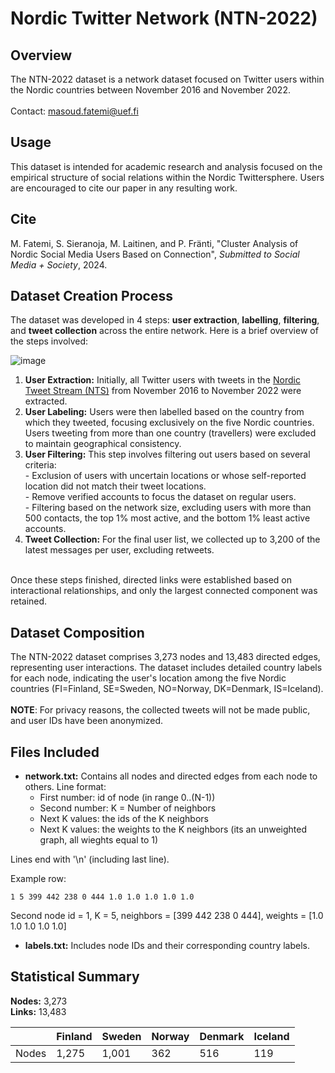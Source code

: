 # Nordic Twitter Network (NTN-2022)

## Overview
The NTN-2022 dataset is a network dataset focused on Twitter users within the Nordic countries between November 2016 and November 2022.
<br />
<br />
Contact: [masoud.fatemi@uef.fi](masoud.fatemi@uef.fi)

## Usage
This dataset is intended for academic research and analysis focused on the empirical structure of social relations within the Nordic Twittersphere. Users are encouraged to cite our paper in any resulting work.

## Cite
M. Fatemi, S. Sieranoja, M. Laitinen, and P. Fränti, "Cluster Analysis of Nordic Social Media Users Based on Connection", *Submitted to Social Media + Society*, 2024.

## Dataset Creation Process
The dataset was developed in 4 steps: **user extraction**, **labelling**, **filtering**, and **tweet collection** across the entire network. Here is a brief overview of the steps involved:

![image](https://github.com/Masoud-Fatemi/NTN_2022/assets/25830298/021b1a7c-a1c2-4edf-a1e8-19898e5582e0)
<br />
  1. **User Extraction:** Initially, all Twitter users with tweets in the [Nordic Tweet Stream (NTS)](https://erepo.uef.fi/handle/123456789/6697) from November 2016 to November 2022 were extracted.
  2. **User Labeling:** Users were then labelled based on the country from which they tweeted, focusing exclusively on the five Nordic countries. Users tweeting from more than one country (travellers) were excluded to maintain geographical consistency.
  3. **User Filtering:** This step involves filtering out users based on several criteria: <br />
    - Exclusion of users with uncertain locations or whose self-reported location did not match their tweet locations. <br />
    - Remove verified accounts to focus the dataset on regular users. <br />
    - Filtering based on the network size, excluding users with more than 500 contacts, the top 1% most active, and the bottom 1% least active accounts. <br />
  4. **Tweet Collection:** For the final user list, we collected up to 3,200 of the latest messages per user, excluding retweets.
<br />
Once these steps finished, directed links were established based on interactional relationships, and only the largest connected component was retained.

## Dataset Composition
The NTN-2022 dataset comprises 3,273 nodes and 13,483 directed edges, representing user interactions. The dataset includes detailed country labels for each node, indicating the user's location among the five Nordic countries (FI=Finland, SE=Sweden, NO=Norway, DK=Denmark, IS=Iceland).
<br />
<br />
**NOTE**: For privacy reasons, the collected tweets will not be made public, and user IDs have been anonymized.

## Files Included
- **network.txt:** Contains all nodes and directed edges from each node to others. Line format:  
  - First number: id of node (in range 0..(N-1))
  - Second number: K = Number of neighbors
  - Next K values: the ids of the K neighbors
  - Next K values: the weights  to the K neighbors (its an unweighted graph, all wieghts equal to 1)
 
Lines end with '\n' (including last line).

Example row: 
```
1 5 399 442 238 0 444 1.0 1.0 1.0 1.0 1.0 
```
Second node id = 1, K = 5, neighbors = [399 442 238 0 444], weights = [1.0 1.0 1.0 1.0 1.0]  


- **labels.txt:** Includes node IDs and their corresponding country labels.

## Statistical Summary
**Nodes:** 3,273 <br />
**Links:** 13,483 <br />


|         | Finland| Sweden | Norway | Denmark | Iceland |
| ------- | ------ | ------ | ------ | ------- | ------- |
|  Nodes  | 1,275  | 1,001  |  362   |   516   |   119   |
